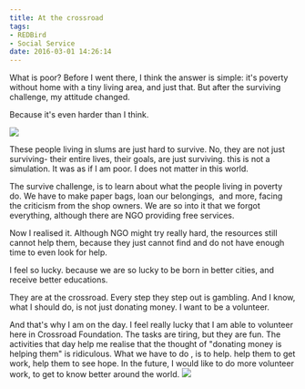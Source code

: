 ```yaml
---
title: At the crossroad
tags:
- REDBird
- Social Service
date: 2016-03-01 14:26:14
---
```


What is poor? Before I went there, I think the answer is simple: it's poverty without home with a tiny living area, and just that. But after the surviving challenge, my attitude changed.

Because it's even harder than I think.
<!--more-->

![](https://cdn.patrickwu.space/posts/exp/img201602271516171.jpg)

These people living in slums are just hard to survive. No, they are not just surviving- their entire lives, their goals, are just surviving. this is not a simulation. It was as if I am poor. I does not matter in this world.

The survive challenge, is to learn about what the people living in poverty do. We have to make paper bags, loan our belongings,  and more, facing the criticism from the shop owners. We are so into it that we forgot everything, although there are NGO providing free services.

Now I realised it. Although NGO might try really hard, the resources still cannot help them, because they just cannot find and do not have enough time to even look for help.

I feel so lucky. because we are so lucky to be born in better cities, and receive better educations.

They are at the crossroad. Every step they step out is gambling. And I know, what I should do, is not just donating money. I want to be a volunteer.

And that's why I am on the day. I feel really lucky that I am able to volunteer here in Crossroad Foundation. The tasks are tiring, but they are fun. The activities that day help me realise that the thought of "donating money is helping them" is ridiculous. What we have to do , is to help. help them to get work, help them to see hope. In the future, I would like to do more volunteer work, to get to know better around the world.
![](https://cdn.patrickwu.space/posts/exp/img_3181.jpg)